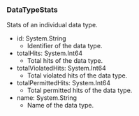 ### DataTypeStats
Stats of an individual data type.

- id: System.String
  - Identifier of the data type.
- totalHits: System.Int64
  - Total hits of the data type.
- totalViolatedHits: System.Int64
  - Total violated hits of the data type.
- totalPermittedHits: System.Int64
  - Total permitted hits of the data type.
- name: System.String
  - Name of the data type.

